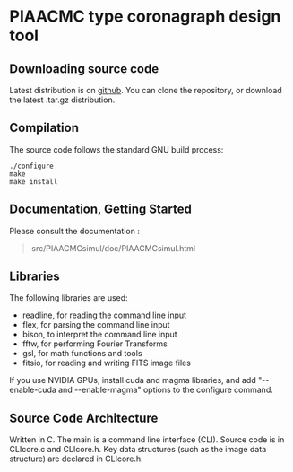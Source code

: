 # PIAACMC type coronagraph design tool

## Downloading source code
Latest distribution is on [github](https://github.com/oguyon/PIAACMCdesign).
You can clone the repository, or download the latest .tar.gz distribution.

## Compilation
The source code follows the standard GNU build process:

    ./configure
    make
    make install

## Documentation, Getting Started
Please consult the documentation :  

 > src/PIAACMCsimul/doc/PIAACMCsimul.html


## Libraries
The following libraries are used:
- readline, for reading the command line input
- flex, for parsing the command line input
- bison, to interpret the command line input
- fftw, for performing Fourier Transforms
- gsl, for math functions and tools
- fitsio, for reading and writing FITS image files

If you use NVIDIA GPUs, install cuda and magma libraries, and add "--enable-cuda and --enable-magma" options to the configure command.


## Source Code Architecture 
Written in C.
The main is a command line interface (CLI). Source code is in CLIcore.c and CLIcore.h.
Key data structures (such as the image data structure) are declared in CLIcore.h.

